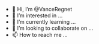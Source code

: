 - 👋 Hi, I’m @VanceRegnet
- 👀 I’m interested in ...
- 🌱 I’m currently learning ...
- 💞️ I’m looking to collaborate on ...
- 📫 How to reach me ...

<!---
VanceRegnet/VanceRegnet is a ✨ special ✨ repository because its `README.md` (this file) appears on your GitHub profile.
You can click the Preview link to take a look at your changes.
--->
